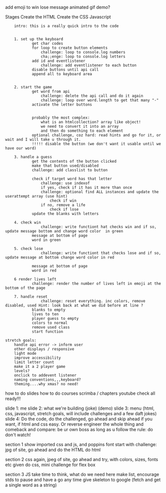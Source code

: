 add emoji to win lose message
animated gif demo?


Stages
    Create the HTML
    Create the CSS
    Javascript

        intro: this is a really quick intro to the code


        1. set up the keyboard
                get char codes
                for loop to create button elements
                    challenge: loop to console.log numbers
                    cha;;enge: loop to console.log letters
                add id and eventlistener
                    challenge: add eventlistener to each button
                disable buttons until api call
                append all to keyboard area


        2. start the game
                get word from api
                    challenge: delete the api call and do it again
                    challenge: loop over word.length to get that many "-"
                activate the letter buttons


                probably the most complex:
                    what is an htmlcollection? array like object!
                    we need to convert it into an array
                    and then do something to each element
                optional challenge, coz hard: read hints and go for it, or wait and I will take u through it. 
                !!!!! disable the button (we don't want it usable until we have our word)
        
        3. handle a guess
                get the contents of the button clicked
                make that button used/disabled
                challenge: add classlist to button

                check if target word has that letter
                    challenge: use indexof
                    if yes, check if it has it more than once
                    challenge: optional find ALL instances and update the userattempt array (use hint)
                        check if win
                    if no, remove a life
                        check if lose
                update the blanks with letters
        
        4. check win
                    challenge: write functiont hat checks win and if so, update message bottom and change word color  in green
                message at bottom of page
                word in green

        5. check lose    
                    challenge: write functiont that checks lose and if so, update message at bottom change word color in red

                message at bottom of page
                word in red
        
        6 render lives left
                challenge: render the number of lives left in emoji at the bottom of the page

        7. handle reset
                    challenge: reset everything. inc colors, remove disabled, used Hint: look back at what we did before at line ?
                blanks to empty
                lives to ten
                player guess to empty
                colors to normal
                remove used class
                start function
                
    stretch goals: 
        handle api error -> inform user
        other displays / responsive
        light mode
        improve accessibility
        limit letter count
        make it a 2 player game
        levels?
        onclick to addevent listener
        naming conventions,,,keyboard?
        theming....why xmas? no need!

how to do slides 
how to do courses scrimba / chapters youtube
check all ready!!!

slide 1: me
slide 2: what we're building (joke) (demo)
slide 3: menu (html, css, javascript, stretch goals, will include challenges and a few daft jokes)
slide 4: Do the code, do the challenged, go ahead and skip ahead if you want, if html and css easy. Or reverse engineer the whole thing and comeback and compare: be ur own boss as long as u follow the rule: do don't watch!

section 1
    show imported css and js, and poppins font
    start with challenge: jpg of site, go ahead and do the HTML
    do html

section 2 css 
    again, jpeg of site, go ahead and try, with colors, sizes, fonts etc given
    do css, mini challenge for flex box

section 3 JS
    take time to think, what do we need here
    make list, encourage stds to pause and have a go any time
    give skeleton to google (fetch and get a single word as a string)



